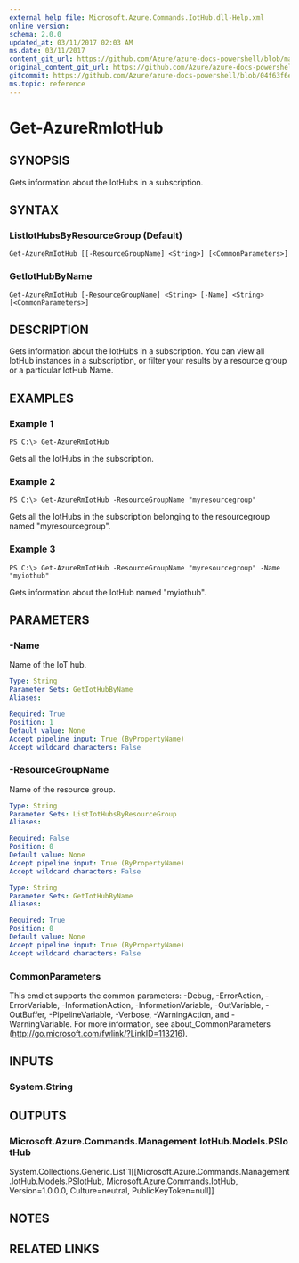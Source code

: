 ```yaml
---
external help file: Microsoft.Azure.Commands.IotHub.dll-Help.xml
online version:
schema: 2.0.0
updated_at: 03/11/2017 02:03 AM
ms.date: 03/11/2017
content_git_url: https://github.com/Azure/azure-docs-powershell/blob/master/azureps-cmdlets-docs/ResourceManager/AzureRM.IotHub/v1.3.0/Get-AzureRmIotHub.md
original_content_git_url: https://github.com/Azure/azure-docs-powershell/blob/master/azureps-cmdlets-docs/ResourceManager/AzureRM.IotHub/v1.3.0/Get-AzureRmIotHub.md
gitcommit: https://github.com/Azure/azure-docs-powershell/blob/04f63f6e685743ace2c57eb157574e34e8610b1c
ms.topic: reference
---
```


# Get-AzureRmIotHub

## SYNOPSIS
Gets information about the IotHubs in a subscription. 

## SYNTAX

### ListIotHubsByResourceGroup (Default)
```
Get-AzureRmIotHub [[-ResourceGroupName] <String>] [<CommonParameters>]
```

### GetIotHubByName
```
Get-AzureRmIotHub [-ResourceGroupName] <String> [-Name] <String> [<CommonParameters>]
```

## DESCRIPTION
Gets information about the IotHubs in a subscription. You can view all IotHub instances in a subscription, or filter your results by a resource group or a particular IotHub Name.

## EXAMPLES

### Example 1
```
PS C:\> Get-AzureRmIotHub
```

Gets all the IotHubs in the subscription.

### Example 2
```
PS C:\> Get-AzureRmIotHub -ResourceGroupName "myresourcegroup"
```

Gets all the IotHubs in the subscription belonging to the resourcegroup named "myresourcegroup".

### Example 3
```
PS C:\> Get-AzureRmIotHub -ResourceGroupName "myresourcegroup" -Name "myiothub"
```

Gets information about the IotHub named "myiothub".

## PARAMETERS

### -Name
Name of the IoT hub.

```yaml
Type: String
Parameter Sets: GetIotHubByName
Aliases: 

Required: True
Position: 1
Default value: None
Accept pipeline input: True (ByPropertyName)
Accept wildcard characters: False
```

### -ResourceGroupName
Name of the resource group.

```yaml
Type: String
Parameter Sets: ListIotHubsByResourceGroup
Aliases: 

Required: False
Position: 0
Default value: None
Accept pipeline input: True (ByPropertyName)
Accept wildcard characters: False
```

```yaml
Type: String
Parameter Sets: GetIotHubByName
Aliases: 

Required: True
Position: 0
Default value: None
Accept pipeline input: True (ByPropertyName)
Accept wildcard characters: False
```

### CommonParameters
This cmdlet supports the common parameters: -Debug, -ErrorAction, -ErrorVariable, -InformationAction, -InformationVariable, -OutVariable, -OutBuffer, -PipelineVariable, -Verbose, -WarningAction, and -WarningVariable. For more information, see about_CommonParameters (http://go.microsoft.com/fwlink/?LinkID=113216).

## INPUTS

### System.String

## OUTPUTS

### Microsoft.Azure.Commands.Management.IotHub.Models.PSIotHub
System.Collections.Generic.List`1[[Microsoft.Azure.Commands.Management.IotHub.Models.PSIotHub, Microsoft.Azure.Commands.IotHub, Version=1.0.0.0, Culture=neutral, PublicKeyToken=null]]

## NOTES

## RELATED LINKS

